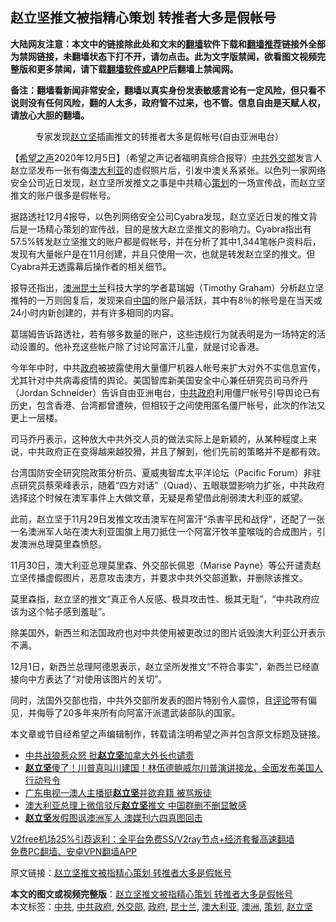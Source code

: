  <h2>赵立坚推文被指精心策划 转推者大多是假帐号</h2> <p class="notice"><b>大陆网友注意：本文中的链接除此处和文末的<a href="https://github.com/bannedbook/fanqiang" >翻墙</a>软件下载和<a href="https://github.com/killgcd/justmysocks/blob/master/README.md">翻墙推荐</a>链接外全部为禁网链接，未翻墙状态下打不开，请勿点击。此为文字版禁闻，欲看图文视频完整版和更多禁闻，请下载<a href="https://github.com/bannedbook/fanqiang">翻墙软件或APP</a>后翻墙上禁闻网。</p><p>备注：翻墙看新闻非常安全，翻墙以真实身份发表敏感言论有一定风险，但只看不说则没有任何风险，翻的人太多，政府管不过来，也不管。信息自由是天赋人权，请放心大胆的翻墙。</b></p>  <div class="entry"> <figure><figcaption>专家发现<a href="https://www.bannedbook.org/bnews/tag/%E8%B5%B5%E7%AB%8B%E5%9D%9A/" class="st_tag internal_tag" rel="tag" title="标签 赵立坚 下的日志">赵立坚</a>插画推文的转推者大多是假帐号(自由亚洲电台）</figcaption></figure> <p>【<span class='wp_keywordlink_affiliate'><a href="https://www.soundofhope.org" title="希望之声" target="_blank">希望之声</a></span>2020年12月5日】（希望之声记者福明真综合报导）<a href="https://www.bannedbook.org/bnews/tag/%e4%b8%ad%e5%85%b1/" class="st_tag internal_tag" rel="tag" title="标签 中共 下的日志">中共</a><a href="https://www.bannedbook.org/bnews/tag/%E5%A4%96%E4%BA%A4%E9%83%A8/" class="st_tag internal_tag" rel="tag" title="标签 外交部 下的日志">外交部</a>发言人赵立坚发布一张有侮<a href="https://www.bannedbook.org/bnews/tag/%e6%be%b3%e5%a4%a7%e5%88%a9%e4%ba%9a/" class="st_tag internal_tag" rel="tag" title="标签 澳大利亚 下的日志">澳大利亚</a>的虚假照片后，引发中澳关系紧张。以色列一家网络安全公司近日发现，赵立坚所发推文之事是中共精心<a href="https://www.bannedbook.org/bnews/tag/%E7%AD%96%E5%88%92/" class="st_tag internal_tag" rel="tag" title="标签 策划 下的日志">策划</a>的一场宣传战，而赵立坚推文的账户很多是假帐号。</p> <p>据路透社12月4报导，以色列网络安全公司Cyabra发现，赵立坚近日发的推文背后是一场精心策划的宣传战，目的是放大赵立坚推文的影响力。Cyabra指出有57.5%转发赵立坚推文的账户都是假帐号，并在分析了其中1,344笔帐户资料后，发现有大量帐户是在11月创建，并且只使用一次，也就是转发赵立坚的推文。但Cyabra并无透露幕后操作者的相关细节。</p> <p>报导还指出，<a href="https://www.bannedbook.org/bnews/tag/%e6%be%b3%e6%b4%b2/" class="st_tag internal_tag" rel="tag" title="标签 澳洲 下的日志">澳洲</a><a href="https://www.bannedbook.org/bnews/tag/%E6%98%86%E5%A3%AB%E5%85%B0/" class="st_tag internal_tag" rel="tag" title="标签 昆士兰 下的日志">昆士兰</a>科技大学的学者葛瑞姆（Timothy Graham）分析赵立坚推特的一万则回复后，发现来自<span class='wp_keywordlink_affiliate'><a href="https://www.bannedbook.org/" title="中国" target="_blank">中国</a></span>的账户最活跃，其中有8％的帐号是在当天或24小时内新创建的，并有许多相同的内容。</p>  <p>葛瑞姆告诉路透社，若有够多数量的账户，这些违规行为就表明是为一场特定的活动设置的。他补充这些帐户除了讨论阿富汗儿童，就是讨论香港。</p> <p>今年年中时，中共<a href="https://www.bannedbook.org/bnews/tag/%e6%94%bf%e5%ba%9c/" class="st_tag internal_tag" rel="tag" title="标签 政府 下的日志">政府</a>被披露使用大量僵尸机器人帐号来扩大对外不实信息宣传，尤其针对中共病毒疫情的舆论。美国智库新美国安全中心兼任研究员司马乔丹（Jordan Schneider）告诉自由亚洲电台，<a href="https://www.bannedbook.org/bnews/tag/%e4%b8%ad%e5%85%b1%e6%94%bf%e5%ba%9c/" class="st_tag internal_tag" rel="tag" title="标签 中共政府 下的日志">中共政府</a>利用僵尸帐号引导舆论已有历史，包含香港、台湾都曾遭殃，但相较于之间使用匿名僵尸帐号，此次的作法又更上一层楼。</p> <p>司马乔丹表示，这种放大中共外交人员的做法实际上是新颖的，从某种程度上来说，中共政府正在变得越来越狡猾，并且了解到，他们先前的策略并不是都有效。</p>  <p>台湾国防安全研究院政策分析员、夏威夷智库太平洋论坛（Pacific Forum）非驻点研究员蔡荣峰表示，随着“四方对话”（Quad）、五眼联盟影响力扩张，中共政府选择这个时候在澳军事件上大做文章，无疑是希望借此削弱澳大利亚的威望。</p> <p>此前，赵立坚于11月29日发推文攻击澳军在阿富汗“杀害平民和战俘”，还配了一张一名澳洲军人站在澳大利亚国旗上用刀抵住一个阿富汗牧羊童喉咙的合成图片，引发澳洲总理莫里森愤怒。</p> <p>11月30日，澳大利亚总理莫里森、外交部长佩恩（Marise Payne）等公开谴责赵立坚传播虚假图片，恶意攻击澳方，并要求中共外交部道歉，并删除该推文。</p>  <p>莫里森指，赵立坚的推文“真正令人反感、极具攻击性、极其无耻”，“中共政府应该为这个帖子感到羞耻”。</p> <p>除美国外，新西兰和法国政府也对中共使用被更改过的图片诋毁澳大利亚公开表示不满。</p> <p>12月1日，新西兰总理阿德恩表示，赵立坚所发推文“不符合事实”，新西兰已经直接向中方表达了“对使用该图片的关切”。</p>  <p>同时，法国外交部也指，中共外交部所发表的图片特别令人震惊，且<span class='wp_keywordlink_affiliate'><a href="https://www.bannedbook.org/bnews/comments/" title="新闻评论" target="_blank">评论</a></span>带有偏见，并侮辱了20多年来所有向阿富汗派遣武装部队的国家。</p> <p>本文章或节目经希望之声编辑制作，转载请注明希望之声并包含原文标题及链接。</p> <ul class='op-related-articles' title='相关阅读'> <li><a href='https://www.bannedbook.org/bnews/cbnews/20201204/1441966.html' target='_blank'>中共战狼惹众怒 批<b>赵立坚</b>加拿大外长也谴责</a></li> <li><a href='https://www.bannedbook.org/bnews/bannedvideo/20201204/1441893.html' target='_blank'><b>赵立坚</b>傻了！川普真叫川建国！林伍德鲍威尔川普演讲接龙，全面发布美国人行动号令</a></li> <li><a href='https://www.bannedbook.org/bnews/headline/20201202/1440992.html' target='_blank'>广东电视一澳人主播挺<b>赵立坚</b>并欲弃籍 被骂叛徒</a></li> <li><a href='https://www.bannedbook.org/bnews/headline/20201202/1440836.html' target='_blank'>澳大利亚总理上微信驳斥<b>赵立坚</b>推文 中国群删不删显敏感</a></li> <li><a href='https://www.bannedbook.org/bnews/comments/20201202/1440833.html' target='_blank'><b>赵立坚</b>发假图讽澳洲军人 澳媒刊六四真图回击</a></li> </ul> <p class="texttj"> <a href="https://www.bannedbook.org/forum23/topic22702.html" target="_blank">V2free机场25%引荐返利：全平台免费SS/V2ray节点+经济套餐高速翻墙</a><br/> <a href="https://github.com/bannedbook/fanqiang/wiki/%E7%A6%81%E9%97%BB%E7%BD%91%E5%AE%89%E5%8D%93%E7%BF%BB%E5%A2%99%E6%96%B0%E9%97%BBAPP" target="_blank">免费PC翻墙、安卓VPN翻墙APP</a></p><p>原文链接：<a class="src_link"  href="https://www.soundofhope.org/post/450397" target="_blank">赵立坚推文被指精心策划 转推者大多是假帐号</a></p><a name='sharetosocial'></a>       <div><b>本文的图文或视频完整版</b>：<a href='https://www.bannedbook.org/bnews/comments/20201205/1442595.html'>赵立坚推文被指精心策划 转推者大多是假帐号</a></div>  </div><!--END ENTRY--> <div class="postfooter"> <div>本文标签：<a href="https://www.bannedbook.org/bnews/tag/%e4%b8%ad%e5%85%b1/" rel="tag">中共</a>, <a href="https://www.bannedbook.org/bnews/tag/%e4%b8%ad%e5%85%b1%e6%94%bf%e5%ba%9c/" rel="tag">中共政府</a>, <a href="https://www.bannedbook.org/bnews/tag/%E5%A4%96%E4%BA%A4%E9%83%A8/" rel="tag">外交部</a>, <a href="https://www.bannedbook.org/bnews/tag/%e6%94%bf%e5%ba%9c/" rel="tag">政府</a>, <a href="https://www.bannedbook.org/bnews/tag/%E6%98%86%E5%A3%AB%E5%85%B0/" rel="tag">昆士兰</a>, <a href="https://www.bannedbook.org/bnews/tag/%e6%be%b3%e5%a4%a7%e5%88%a9%e4%ba%9a/" rel="tag">澳大利亚</a>, <a href="https://www.bannedbook.org/bnews/tag/%e6%be%b3%e6%b4%b2/" rel="tag">澳洲</a>, <a href="https://www.bannedbook.org/bnews/tag/%E7%AD%96%E5%88%92/" rel="tag">策划</a>, <a href="https://www.bannedbook.org/bnews/tag/%E8%B5%B5%E7%AB%8B%E5%9D%9A/" rel="tag">赵立坚</a></div>  </div><!--END POSTFOOTER--> 